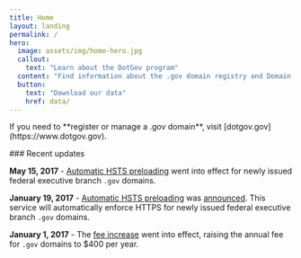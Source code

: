 ```yaml
---
title: Home
layout: landing
permalink: /
hero:
  image: assets/img/home-hero.jpg
  callout:
    text: "Learn about the DotGov program"
  content: "Find information about the .gov domain registry and Domain Name System (DNS) zone, read our policies, or download data about .gov domains."
  button:
    text: "Download our data"
    href: data/
---
```


<section class="usa-section bg-color-gray-lightest">
  <div class="usa-grid">
<p class="usa-font-lead">If you need to **register or manage a .gov domain**, visit [dotgov.gov](https://www.dotgov.gov).</p>
  </div>
</section>

<section class="usa-section">
  <div class="usa-grid">
### Recent updates

**May 15, 2017** - [Automatic HSTS preloading](hsts-preloading/) went into effect for newly issued federal executive branch `.gov` domains.

**January 19, 2017** - [Automatic HSTS preloading](hsts-preloading/) was [announced](https://cio.gov/automatic-https-enforcement-new-executive-branch-gov-domains/). This service will automatically enforce HTTPS for newly issued federal executive branch `.gov` domains.

**January 1, 2017** - The [fee increase](faqs/#fee-increase) went into effect, raising the annual fee for `.gov` domains to $400 per year.
  </div>
</section>
